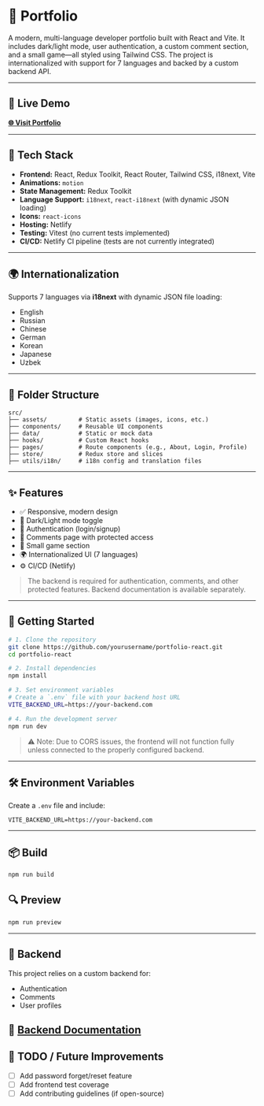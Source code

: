 # 📁 Portfolio

A modern, multi-language developer portfolio built with React and Vite. It includes dark/light mode, user authentication, a custom comment section, and a small game—all styled using Tailwind CSS. The project is internationalized with support for 7 languages and backed by a custom backend API.

---

## 🔗 Live Demo

[**🌐 Visit Portfolio**](https://ligvado.netlify.app)

---

## 🧰 Tech Stack

- **Frontend:** React, Redux Toolkit, React Router, Tailwind CSS, i18next, Vite
- **Animations:** `motion`
- **State Management:** Redux Toolkit
- **Language Support:** `i18next`, `react-i18next` (with dynamic JSON loading)
- **Icons:** `react-icons`
- **Hosting:** Netlify
- **Testing:** Vitest (no current tests implemented)
- **CI/CD:** Netlify CI pipeline (tests are not currently integrated)

---

## 🌍 Internationalization

Supports 7 languages via **i18next** with dynamic JSON file loading:

- English
- Russian
- Chinese
- German
- Korean
- Japanese
- Uzbek

---

## 📁 Folder Structure

```
src/
├── assets/         # Static assets (images, icons, etc.)
├── components/     # Reusable UI components
├── data/           # Static or mock data
├── hooks/          # Custom React hooks
├── pages/          # Route components (e.g., About, Login, Profile)
├── store/          # Redux store and slices
├── utils/i18n/     # i18n config and translation files
```

---

## ✨ Features

- ✅ Responsive, modern design
- 🌙 Dark/Light mode toggle
- 🔐 Authentication (login/signup)
- 💬 Comments page with protected access
- 🧠 Small game section
- 🌍 Internationalized UI (7 languages)
- ⚙️ CI/CD (Netlify)

> The backend is required for authentication, comments, and other protected features. Backend documentation is available separately.

---

## 🚀 Getting Started

```bash
# 1. Clone the repository
git clone https://github.com/yourusername/portfolio-react.git
cd portfolio-react

# 2. Install dependencies
npm install

# 3. Set environment variables
# Create a `.env` file with your backend host URL
VITE_BACKEND_URL=https://your-backend.com

# 4. Run the development server
npm run dev
```

> ⚠️ Note: Due to CORS issues, the frontend will not function fully unless connected to the properly configured backend.

---

## 🛠️ Environment Variables

Create a `.env` file and include:

```env
VITE_BACKEND_URL=https://your-backend.com
```

---

## 📦 Build

```bash
npm run build
```

## 🔍 Preview

```bash
npm run preview
```

---

## 🔗 Backend

This project relies on a custom backend for:

- Authentication
- Comments
- User profiles

## 📄 [**Backend Documentation**](https://github.com/Asuzaka/Portfolio-app/blob/main/README.md)

## 📌 TODO / Future Improvements

- [ ] Add password forget/reset feature
- [ ] Add frontend test coverage
- [ ] Add contributing guidelines (if open-source)
